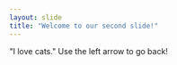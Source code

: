 ```yaml
---
layout: slide
title: "Welcome to our second slide!"
---
```

"I love cats."
Use the left arrow to go back!
